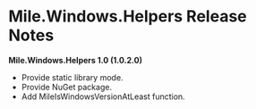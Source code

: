 ﻿# Mile.Windows.Helpers Release Notes

**Mile.Windows.Helpers 1.0 (1.0.2.0)**

- Provide static library mode.
- Provide NuGet package.
- Add MileIsWindowsVersionAtLeast function.
